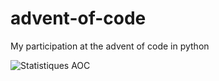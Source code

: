 # advent-of-code

My participation at the advent of code in python

![Statistiques AOC](https://aoc-stats.vercel.app/api/card?username=mbido&totalStars=110&currentYearStars=10&currentDay=5&completedDays=5&currentYear=2024)
